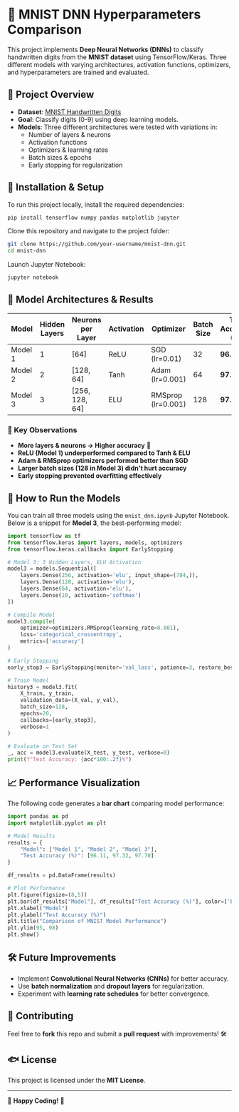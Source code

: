 # 🧠 MNIST DNN Hyperparameters Comparison

This project implements **Deep Neural Networks (DNNs)** to classify handwritten digits from the **MNIST dataset** using TensorFlow/Keras. Three different models with varying architectures, activation functions, optimizers, and hyperparameters are trained and evaluated.

## 📌 Project Overview
- **Dataset**: [MNIST Handwritten Digits](http://yann.lecun.com/exdb/mnist/)
- **Goal**: Classify digits (0-9) using deep learning models.
- **Models**: Three different architectures were tested with variations in:
  - Number of layers & neurons
  - Activation functions
  - Optimizers & learning rates
  - Batch sizes & epochs
  - Early stopping for regularization

## 🚀 Installation & Setup
To run this project locally, install the required dependencies:

```bash
pip install tensorflow numpy pandas matplotlib jupyter
```

Clone this repository and navigate to the project folder:

```bash
git clone https://github.com/your-username/mnist-dnn.git
cd mnist-dnn
```

Launch Jupyter Notebook:

```bash
jupyter notebook
```

## 💊 Model Architectures & Results

| Model   | Hidden Layers | Neurons per Layer   | Activation | Optimizer           | Batch Size | Test Accuracy (%) |
|---------|--------------|---------------------|------------|----------------------|------------|-------------------|
| Model 1 | 1            | [64]                | ReLU       | SGD (lr=0.01)       | 32         | **96.11**         |
| Model 2 | 2            | [128, 64]           | Tanh       | Adam (lr=0.001)     | 64         | **97.32**         |
| Model 3 | 3            | [256, 128, 64]      | ELU        | RMSprop (lr=0.001)  | 128        | **97.70**         |

### 🔑 Key Observations
- **More layers & neurons → Higher accuracy** 🚀  
- **ReLU (Model 1) underperformed compared to Tanh & ELU**  
- **Adam & RMSprop optimizers performed better than SGD**  
- **Larger batch sizes (128 in Model 3) didn't hurt accuracy**  
- **Early stopping prevented overfitting effectively**  

## 📌 How to Run the Models
You can train all three models using the `mnist_dnn.ipynb` Jupyter Notebook. Below is a snippet for **Model 3**, the best-performing model:

```python
import tensorflow as tf
from tensorflow.keras import layers, models, optimizers
from tensorflow.keras.callbacks import EarlyStopping

# Model 3: 3 Hidden Layers, ELU Activation
model3 = models.Sequential([
    layers.Dense(256, activation='elu', input_shape=(784,)),
    layers.Dense(128, activation='elu'),
    layers.Dense(64, activation='elu'),
    layers.Dense(10, activation='softmax')
])

# Compile Model
model3.compile(
    optimizer=optimizers.RMSprop(learning_rate=0.001),
    loss='categorical_crossentropy',
    metrics=['accuracy']
)

# Early Stopping
early_stop3 = EarlyStopping(monitor='val_loss', patience=3, restore_best_weights=True)

# Train Model
history3 = model3.fit(
    X_train, y_train,
    validation_data=(X_val, y_val),
    batch_size=128,
    epochs=20,
    callbacks=[early_stop3],
    verbose=1
)

# Evaluate on Test Set
_, acc = model3.evaluate(X_test, y_test, verbose=0)
print(f"Test Accuracy: {acc*100:.2f}%")
```

## 📈 Performance Visualization
The following code generates a **bar chart** comparing model performance:

```python
import pandas as pd
import matplotlib.pyplot as plt

# Model Results
results = {
    "Model": ["Model 1", "Model 2", "Model 3"],
    "Test Accuracy (%)": [96.11, 97.32, 97.70]
}

df_results = pd.DataFrame(results)

# Plot Performance
plt.figure(figsize=(8,5))
plt.bar(df_results["Model"], df_results["Test Accuracy (%)"], color=['blue', 'green', 'red'])
plt.xlabel("Model")
plt.ylabel("Test Accuracy (%)")
plt.title("Comparison of MNIST Model Performance")
plt.ylim(95, 98)
plt.show()
```

## 🛠 Future Improvements
- Implement **Convolutional Neural Networks (CNNs)** for better accuracy.
- Use **batch normalization** and **dropout layers** for regularization.
- Experiment with **learning rate schedules** for better convergence.

## 🤝 Contributing
Feel free to **fork** this repo and submit a **pull request** with improvements! 🛠️

## 🐟 License
This project is licensed under the **MIT License**.

---
🚀 **Happy Coding!** 🚀

